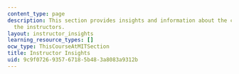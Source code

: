 ```yaml
---
content_type: page
description: This section provides insights and information about the course from
  the instructors.
layout: instructor_insights
learning_resource_types: []
ocw_type: ThisCourseAtMITSection
title: Instructor Insights
uid: 9c9f0726-9357-6718-5b48-3a8083a9312b
---
```


